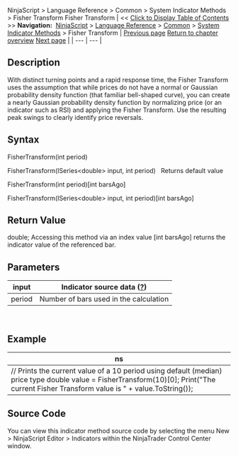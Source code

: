 ﻿
NinjaScript \> Language Reference \> Common \> System Indicator Methods \> Fisher Transform
Fisher Transform
| \<\< [Click to Display Table of Contents](fisher_transform.md) \>\> **Navigation:**     [NinjaScript](ninjascript-1.md) \> [Language Reference](language_reference_wip-1.md) \> [Common](common-1.md) \> [System Indicator Methods](indicators-1.md) \> Fisher Transform | [Previous page](fibonacci_pivots-1.md) [Return to chapter overview](indicators-1.md) [Next page](forecast_oscillator_fosc-1.md) |
| --- | --- |
## Description
With distinct turning points and a rapid response time, the Fisher Transform uses the assumption that while prices do not have a normal or Gaussian probability density function (that familiar bell\-shaped curve), you can create a nearly Gaussian probability density function by normalizing price (or an indicator such as RSI) and applying the Fisher Transform. Use the resulting peak swings to clearly identify price reversals.

## Syntax
FisherTransform(int period)  

FisherTransform(ISeries\<double\> input, int period)
 
Returns default value  

FisherTransform(int period)\[int barsAgo]  

FisherTransform(ISeries\<double\> input, int period)\[int barsAgo]

## Return Value
double; Accessing this method via an index value \[int barsAgo] returns the indicator value of the referenced bar.

## Parameters
| input | Indicator source data ([?](valid_input_data_for_indicator-1.md)) |
| --- | --- |
| period | Number of bars used in the calculation |
 
## 
## Example
| ns |
| --- |
| // Prints the current value of a 10 period using default (median) price type double value \= FisherTransform(10)\[0]; Print("The current Fisher Transform value is " \+ value.ToString()); |

## Source Code
You can view this indicator method source code by selecting the menu New \> NinjaScript Editor \> Indicators within the NinjaTrader Control Center window.

